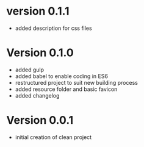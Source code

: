 # version 0.1.1
- added description for css files

# Version 0.1.0
- added gulp
- added babel to enable coding in ES6
- restructured project to suit new building process
- added resource folder and basic favicon
- added changelog

# Version 0.0.1
- initial creation of clean project